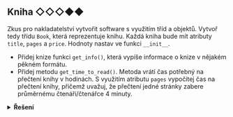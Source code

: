 ## Kniha ◇◇◇◆◆

Zkus pro nakladatelství vytvořit software s využitím tříd a objektů. Vytvoř tedy třídu `Book`, která reprezentuje knihu.
Každá kniha bude mít atributy `title`, `pages` a `price`. Hodnoty nastav ve funkci `__init__`.

- Přidej knize funkci `get_info()`, která vypíše informace o knize v nějakém pěkném formátu.
- Přidej metodu `get_time_to_read()`. Metoda vrátí čas potřebný na přečtení knihy v hodinách. S využitím
  atributu `pages` vypočítej čas na přečtení knihy, přičemž uvažuj, že přečtení jedné stránky zabere průměrnému
  čtenáři/čtenářce 4 minuty.

<details>
<summary><b>Řešení</b></summary>


```python
class Book:
    def __init__(self, title, pages, price):
        self.title = title
        self.pages = pages
        self.price = price

    def get_info(self):
        return f"Kniha '{self.title}' má {self.pages} stran a stojí {self.price} Kč."

    def get_time_to_read(self):
        time_to_read_in_minutes = self.pages * 4  # strana za 4 minuty
        time_to_read_in_hours = time_to_read_in_minutes / 60
        return time_to_read_in_hours


# Vytvoření objektů
book1 = Book("Problém tří těles", 447, 250)
book2 = Book("Temný les", 600, 300)

# Výpis informací o knihách a času potřebného na jejich přečtení
print(book1.get_info())
print(f"Čas potřebný na přečtení: {book1.get_time_to_read()} hodin")
print(book2.get_info())
print(f"Čas potřebný na přečtení: {book2.get_time_to_read()} hodin")
```

</details>
